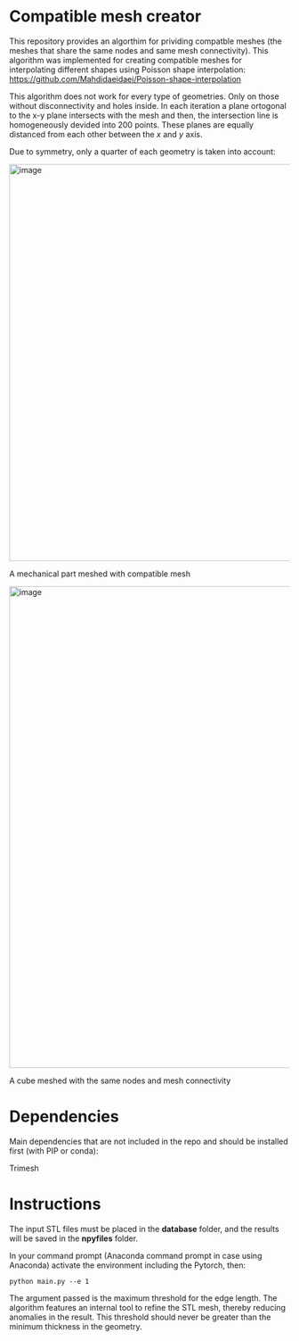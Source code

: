 # Compatible mesh creator
This repository provides an algorthim for prividing compatble meshes (the meshes that share the same nodes and same mesh connectivity). This algorithm was implemented for creating compatible meshes for interpolating different shapes using Poisson shape interpolation:
https://github.com/Mahdidaeidaei/Poisson-shape-interpolation

This algorithm does not work for every type of geometries. Only on those without disconnectivity and holes inside. 
In each iteration a plane ortogonal to the x-y plane intersects with the mesh and then, the intersection line is homogeneously devided into 200 points. These planes are equally distanced from each other between the *x* and *y* axis.  

Due to symmetry, only a quarter of each geometry is taken into account:


<img width="740" height="712" alt="image" src="https://github.com/user-attachments/assets/83a07ada-6193-4808-81e4-5306a7f36d49" />

A mechanical part meshed with compatible mesh


<img width="651" height="864" alt="image" src="https://github.com/user-attachments/assets/1a77e15b-d06b-45b6-87c9-557bc0d3e892" />

A cube meshed with the same nodes and mesh connectivity


# Dependencies
Main dependencies that are not included in the repo and should be installed first (with PIP or conda):

Trimesh

# Instructions

The input STL files must be placed in the **database** folder, and the results will be saved in the **npyfiles** folder.  

In your command prompt (Anaconda command prompt in case using Anaconda) activate the environment including the Pytorch, then:

```
python main.py --e 1
```
The argument passed is the maximum threshold for the edge length. The algorithm features an internal tool to refine the STL mesh, thereby reducing anomalies in the result. This threshold should never be greater than the minimum thickness in the geometry.
